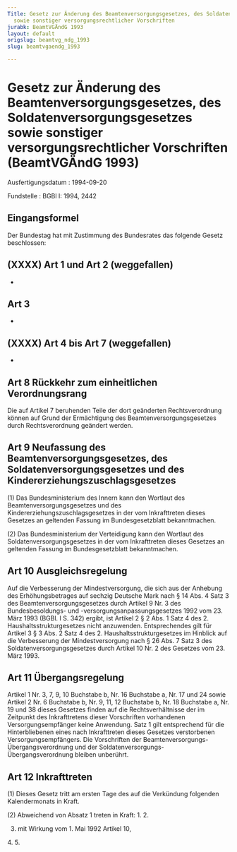 ```yaml
---
Title: Gesetz zur Änderung des Beamtenversorgungsgesetzes, des Soldatenversorgungsgesetzes
  sowie sonstiger versorgungsrechtlicher Vorschriften
jurabk: BeamtVGÄndG 1993
layout: default
origslug: beamtvg_ndg_1993
slug: beamtvgaendg_1993

---
```


# Gesetz zur Änderung des Beamtenversorgungsgesetzes, des Soldatenversorgungsgesetzes sowie sonstiger versorgungsrechtlicher Vorschriften (BeamtVGÄndG 1993)

Ausfertigungsdatum
:   1994-09-20

Fundstelle
:   BGBl I: 1994, 2442

## Eingangsformel

Der Bundestag hat mit Zustimmung des Bundesrates das folgende Gesetz
beschlossen:

## (XXXX) Art 1 und Art 2 (weggefallen)

-

## Art 3

-

## (XXXX) Art 4 bis Art 7 (weggefallen)

-

## Art 8 Rückkehr zum einheitlichen Verordnungsrang

Die auf Artikel 7 beruhenden Teile der dort geänderten
Rechtsverordnung können auf Grund der Ermächtigung des
Beamtenversorgungsgesetzes durch Rechtsverordnung geändert werden.

## Art 9 Neufassung des Beamtenversorgungsgesetzes, des Soldatenversorgungsgesetzes und des Kindererziehungszuschlagsgesetzes

(1) Das Bundesministerium des Innern kann den Wortlaut des
Beamtenversorgungsgesetzes und des Kindererziehungszuschlagsgesetzes
in der vom Inkrafttreten dieses Gesetzes an geltenden Fassung im
Bundesgesetzblatt bekanntmachen.

(2) Das Bundesministerium der Verteidigung kann den Wortlaut des
Soldatenversorgungsgesetzes in der vom Inkrafttreten dieses Gesetzes
an geltenden Fassung im Bundesgesetzblatt bekanntmachen.

## Art 10 Ausgleichsregelung

Auf die Verbesserung der Mindestversorgung, die sich aus der Anhebung
des Erhöhungsbetrages auf sechzig Deutsche Mark nach § 14 Abs. 4 Satz
3 des Beamtenversorgungsgesetzes durch Artikel 9 Nr. 3 des
Bundesbesoldungs- und -versorgungsanpassungsgesetzes 1992 vom 23. März
1993 (BGBl. I S. 342) ergibt, ist Artikel 2 § 2 Abs. 1 Satz 4 des 2.
Haushaltsstrukturgesetzes nicht anzuwenden. Entsprechendes gilt für
Artikel 3 § 3 Abs. 2 Satz 4 des 2. Haushaltsstrukturgesetzes im
Hinblick auf die Verbesserung der Mindestversorgung nach § 26 Abs. 7
Satz 3 des Soldatenversorgungsgesetzes durch Artikel 10 Nr. 2 des
Gesetzes vom 23. März 1993.

## Art 11 Übergangsregelung

Artikel 1 Nr. 3, 7, 9, 10 Buchstabe b, Nr. 16 Buchstabe a, Nr. 17 und
24 sowie Artikel 2 Nr. 6 Buchstabe b, Nr. 9, 11, 12 Buchstabe b, Nr.
18 Buchstabe a, Nr. 19 und 38 dieses Gesetzes finden auf die
Rechtsverhältnisse der im Zeitpunkt des Inkrafttretens dieser
Vorschriften vorhandenen Versorgungsempfänger keine Anwendung. Satz 1
gilt entsprechend für die Hinterbliebenen eines nach Inkrafttreten
dieses Gesetzes verstorbenen Versorgungsempfängers. Die Vorschriften
der Beamtenversorgungs-Übergangsverordnung und der
Soldatenversorgungs-Übergangsverordnung bleiben unberührt.

## Art 12 Inkrafttreten

(1) Dieses Gesetz tritt am ersten Tage des auf die Verkündung
folgenden Kalendermonats in Kraft.

(2) Abweichend von Absatz 1 treten in Kraft:
1\.
2\.

3.  mit Wirkung vom 1. Mai 1992 Artikel 10,



4\.
5\.


